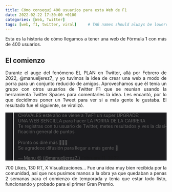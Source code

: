 ```yaml
---
title: Cómo conseguí 400 usuarios para esta Web de F1
date: 2022-02-22 17:30:00 +0100
categories: [Web, Twitter]
tags: [web, f1, twitter, viral]     # TAG names should always be lowercase
---
```


<div style="text-align: justify; text-justify: inter-word">

Esta es la historia de cómo llegamos a tener una web de Fórmula 1 con más de 400 usuarios.

## El comienzo

Durante el auge del fenómeno EL PLAN en Twitter, allá por Febrero de 2022, @manueljerez7_ y yo tuvimos la idea de crear una web a modo de porra para un conjunto reducido de amigos.
Aprovechamos que él tenía un grupo con otros usuarios de Twitter F1 que se reunían usando la herramienta Twitter Spaces para comentarles la idea. Les encantó, por lo que decidimos poner un Tweet para ver si a más gente le gustaba. El resultado fue el siguiente, se viralizó.

<div style="background-color: #1b1b1e">
<blockquote class="twitter-tweet" data-theme="dark"><p lang="es" dir="ltr">CHAVALES este año se viene a TwF1 un super UPGRADE:<br>UNA WEB SENCILLA para hacer LA PORRA DE LA CARRERA<br>Te registras con tu usuario de Twitter, metes resultados y ves la clasificación general de puntos<br><br>Pronto os diré más 👀👀👀<br>Se agradece difusión para llegar a más gente 🙏</p>&mdash; Manu 😉 (@manueljerez7_) <a href="https://twitter.com/manueljerez7_/status/1492115818951417859?ref_src=twsrc%5Etfw">February 11, 2022</a></blockquote> <script async src="https://platform.twitter.com/widgets.js" charset="utf-8"></script> 
</div>

700 Likes, 130 RT, X Visualizaciones... Fue una idea muy bien recibida por la comunidad, así que nos pusimos manos a la obra ya que quedaban a penas 2 semanas para el comienzo de temporada y tenía que estar todo listo, funcionando y probado para el primer Gran Premio.

</div>
